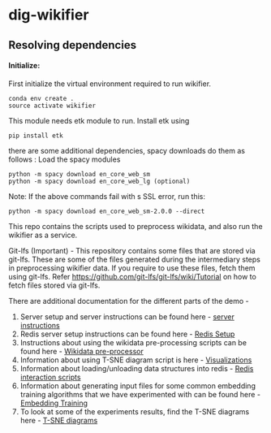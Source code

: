 # dig-wikifier


## Resolving dependencies


#### Initialize:
First initialize the virtual environment required to run wikifier.

```
conda env create .
source activate wikifier
```

This module needs etk module to run. 
Install etk using
```
pip install etk
```

there are some additional dependencies, spacy downloads do them as follows : 
Load the spacy modules
```
python -m spacy download en_core_web_sm
python -m spacy download en_core_web_lg (optional)
```
Note: If the above commands fail with s SSL error, run this:
```
python -m spacy download en_core_web_sm-2.0.0 --direct
```

This repo contains the scripts used to preprocess wikidata, and also run the wikifier as a service.


Git-lfs (Important) -
This repository contains some files that are stored via git-lfs. These are some of the files generated during the intermediary steps in preprocessing wikifier data. If you require to use these files, fetch them using git-lfs. Refer https://github.com/git-lfs/git-lfs/wiki/Tutorial on how to fetch files stored via git-lfs.


There are additional documentation for the different parts of the demo -
1. Server setup and server instructions can be found here - [server instructions](https://github.com/usc-isi-i2/dig-wikifier/blob/master/server_instructions.md)
2. Redis server setup instructions can be found here - [Redis Setup](https://github.com/usc-isi-i2/dig-wikifier/blob/master/scripts/REDIS.md)
3. Instructions about using the wikidata pre-processing scripts can be found here - [Wikidata pre-processor](https://github.com/usc-isi-i2/dig-wikifier/blob/master/scripts/wikidata_processing/README.md)
4. Information about using T-SNE diagram script is here - [Visualizations](https://github.com/usc-isi-i2/dig-wikifier/blob/master/scripts/viz/README.md)
5. Information about loading/unloading data structures into redis - [Redis interaction scripts](https://github.com/usc-isi-i2/dig-wikifier/blob/master/scripts/redis_scripts/README.md)
6. Information about generating input files for some common embedding training algorithms that we have experimented with can be found here - [Embedding Training](https://github.com/usc-isi-i2/dig-wikifier/blob/master/scripts/embedding_input_generators/README.md)
7. To look at some of the experiments results, find the T-SNE diagrams here - [T-SNE diagrams](https://github.com/usc-isi-i2/dig-wikifier/tree/master/scripts/generated_viz)

